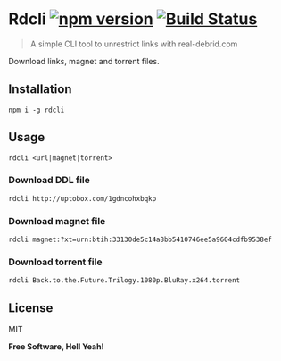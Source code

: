 Rdcli [![npm version](https://badge.fury.io/js/rdcli.svg)](https://badge.fury.io/js/rdcli) [![Build Status](https://travis-ci.org/jcherqui/rdcli.svg?branch=master)](https://travis-ci.org/jcherqui/rdcli/)
===

> A simple CLI tool to unrestrict links with real-debrid.com

Download links, magnet and torrent files.

## Installation

`npm i -g rdcli`

## Usage

`rdcli <url|magnet|torrent>`

### Download DDL file

`rdcli http://uptobox.com/1gdncohxbqkp`

### Download magnet file

`rdcli magnet:?xt=urn:btih:33130de5c14a8bb5410746ee5a9604cdfb9538ef`

### Download torrent file

`rdcli Back.to.the.Future.Trilogy.1080p.BluRay.x264.torrent`

License
---

MIT

**Free Software, Hell Yeah!**

